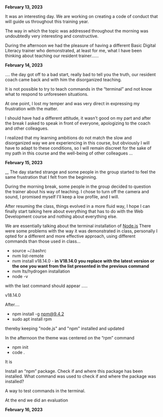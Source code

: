 **February 13, 2023**

It was an interesting day. We are working on creating a code of conduct that will guide us throughout this training year.

The way in which the topic was addressed throughout the morning was undoubtedly very interesting and constructive.

During the afternoon we had the pleasure of having a different Basic Digital Literacy trainer who demonstrated, at least for me, what I have been thinking about teaching our resident trainer……

**February 14, 2023**

…. the day got off to a bad start, really bad to tell you the truth, our resident coach came back and with him the disorganized teaching.

It is not possible to try to teach commands in the “terminal” and not know what to respond to unforeseen situations.

At one point, I lost my temper and was very direct in expressing my frustration with the matter.

I should have had a different attitude, it wasn't good on my part and after the break I asked to speak in front of everyone, apologizing to the coach and other colleagues.

I realized that my learning ambitions do not match the slow and disorganized way we are experiencing in this course, but obviously I will have to adapt to these conditions, so I will remain discreet for the sake of my path in this course and the well-being of other colleagues ...

**February 15, 2023**

,,, The day started strange and some people in the group started to feel the same frustration that I felt from the beginning.

During the morning break, some people in the group decided to question the trainer about his way of teaching. I chose to turn off the camera and sound, I promised myself I'll keep a low profile, and I will.

After resuming the class, things evolved in a more fluid way, I hope I can finally start talking here about everything that has to do with the Web Development course and nothing about everything else.

We are essentially talking about the terminal installation of [Node.js](https://nodejs.org/en/)
There were some problems with the way it was demonstrated in class, personally I opted for a different and more effective approach, using different commands than those used in class…

* source ~/.bashrc
* nvm list-remote
* nvm install v18.14.0   -  **in V18.14.0 you replace with the latest version or the one you want from the list presented in the previous command**
* nvm lts/hydrogen installation
* node -v

with the last command should appear .....

v18.14.0

After....

* npm install -g npm@9.4.2
* sudo apt install rpm

thereby keeping "node.js" and "npm" installed and updated

In the afternoon the theme was centered on the “rpm” command

* npm init
* code .

It is

Install an “npm” package.
Check if and where this package has been installed.
What command was used to check if and where the package was installed?

A way to test commands in the terminal.

At the end we did an evaluation

**February 16, 2023**
